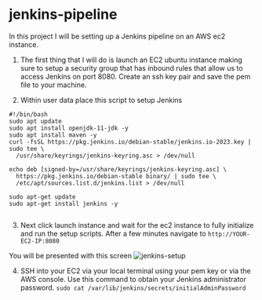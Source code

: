 # jenkins-pipeline

In this project I will be setting up a Jenkins pipeline on an AWS ec2 instance. 


1. The first thing that I will do is launch an EC2 ubuntu instance making sure to setup a security group that has inbound rules that allow us to access Jenkins on port 8080. Create an ssh key pair and save the pem file to your machine. 

2. Within user data place this script to setup Jenkins 

```
#!/bin/bash
sudo apt update
sudo apt install openjdk-11-jdk -y
sudo apt install maven -y
curl -fsSL https://pkg.jenkins.io/debian-stable/jenkins.io-2023.key | sudo tee \
  /usr/share/keyrings/jenkins-keyring.asc > /dev/null
  
echo deb [signed-by=/usr/share/keyrings/jenkins-keyring.asc] \
  https://pkg.jenkins.io/debian-stable binary/ | sudo tee \
  /etc/apt/sources.list.d/jenkins.list > /dev/null

sudo apt-get update
sudo apt-get install jenkins -y


```

3. Next click launch instance and wait for the ec2 instance to fully initialize and run the setup scripts. After a few minutes navigate to ``` http://YOUR-EC2-IP:8080 ```

You will be presented with this screen
![jenkins-setup](https://github.com/josiah34/jenkins-pipeline/assets/25124463/47b837a7-f199-49ed-b53d-4121822fbb51)

4. SSH into your EC2 via your local terminal using your pem key or via the AWS console. Use this command to obtain your Jenkins administrator password. ```sudo cat /var/lib/jenkins/secrets/initialAdminPassword```
